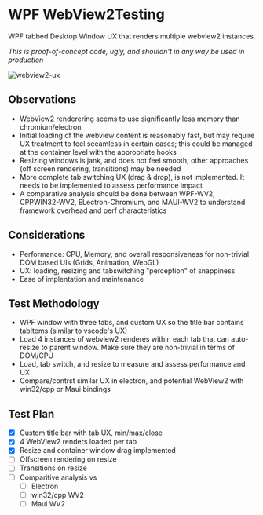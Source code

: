 # WPF WebView2Testing
WPF tabbed Desktop Window UX that renders multiple webview2 instances.

*This is proof-of-concept code, ugly, and shouldn't in any way be used in production*

![webview2-ux](WebView2Test/docs/webview2-wpf-test.gif)

## Observations
  - WebView2 renderering seems to use significantly less memory than chromium/electron
  - Initial loading of the webview content is reasonably fast, but may require UX treatment to feel seeamless in certain cases; this could be managed at the container level with the appropriate hooks
  - Resizing windows is jank, and does not feel smooth; other approaches (off screen rendering, transitions) may be needed
  - More complete tab switching UX (drag & drop), is not implemented. It needs to be implemented to assess performance impact
  - A comparative analysis should be done between WPF-WV2, CPPWIN32-WV2, ELectron-Chromium, and MAUI-WV2 to understand framework overhead and perf characteristics

## Considerations
  - Performance: CPU, Memory, and overall responsiveness for non-trivial DOM based UIs (Grids, Animation, WebGL)
  - UX: loading, resizing and tabswitching "perception" of snappiness
  - Ease of implentation and maintenance

## Test Methodology
  - WPF window with three tabs, and custom UX so the title bar contains tabItems (similar to vscode's UX)
  - Load 4 instances of webview2 renderes within each tab that can auto-resize to parent window. Make sure they are non-trivial in terms of DOM/CPU
  - Load, tab switch, and resize to measure and assess performance and UX
  - Compare/contrst similar UX in electron, and potential WebView2 with win32/cpp or Maui bindings

## Test Plan
  - [x] Custom title bar with tab UX, min/max/close
  - [x] 4 WebView2 renders loaded per tab
  - [x] Resize and container window drag implemented 
  - [ ] Offscreen rendering on resize
  - [ ] Transitions on resize
  - [ ] Comparitive analysis vs
	- [ ] Electron
	- [ ] win32/cpp WV2
	- [ ] Maui WV2
